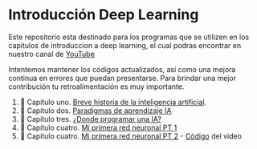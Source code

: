 # Introducción Deep Learning

Este repositorio esta destinado para los programas que se utilizen en los capitulos de introduccion a deep learning, el cual podras encontrar en nuestro canal de [YouTube](https://www.youtube.com/channel/UClnvyR4bBvd2gXOkBS03jew)

Intentemos mantener los códigos actualizados, asi como una mejora continua en errores que puedan presentarse. Para brindar una mejor contribución tu retroalimentación es muy importante.

1. :movie_camera: Capítulo uno. [Breve historia de la inteligencia artificial](https://www.youtube.com/watch?v=z6mFrGb3-sM&t).
2. :movie_camera: Capítulo dos. [Paradigmas de aprendizaje IA](https://www.youtube.com/watch?v=b-7mR8-IwfQ&t)
3. :movie_camera: Capítulo tres. [¿Donde programar una IA?](https://www.youtube.com/watch?v=Do5tZjsxhl4&t)
4. :movie_camera: Capítulo cuatro. [Mi primera red neuronal PT 1](https://www.youtube.com/watch?v=2R3iiMWlnhM&t)
5. :movie_camera: Capítulo cuatro. [Mi primera red neuronal PT 2](https://www.youtube.com/watch?v=YjFZF51Z0iE&t) - [Código](https://github.com/FereBell/IntroduccionDeepLearning/blob/master/Mi_primera_red_neuronal.ipynb) del video
